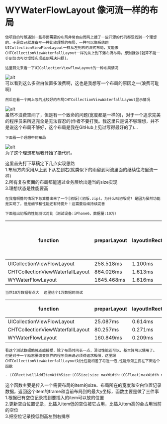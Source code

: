 # WYWaterFlowLayout 像河流一样的布局
    做项目的时候遇到一些界面需要的布局非常自由而网上搜了一些开源的代码都没找到一个理想的，于是自己就准备写一种比较理想的布局，一种可以像系统的UICollectionViewFlowLayout一样从左到右的流式布局，又能像CHTCollectionViewWaterfallLayout一样的从上到下瀑布流布局，想到就做(就算不能一步到位也可以慢慢实现直到解决问题)。     

    这里首先来看一下UICollectionViewFlowLayout的一种布局情况    
    
![alt](UICollectionViewFlowLayout.gif)    
    可以看到这么多空白位置多浪费啊，这也是我想写一个布局的原因之一(浪费可耻啊)

    然后在看一个网上写的比较好的布局CHTCollectionViewWaterfallLayout显示情况    
    
![alt](CHTCollectionViewWaterfallLayout.gif)    
    虽然不浪费空间了，但是有一个致命的问题(宽度都是一样的)，对于一个追求完美的程序员来所这完全是无法容忍的(作者不要打我。我这里只是说不够理想，并不是说这个布局不够好，这个布局是我在GitHub上见过写得最好的了)...    
    
    下面看一个理想中的布局    
    
![alt](WYWaterFlowLayout.gif)    
    为了这个理想布局我开始了撸代码。    

  这里首先打下草稿定下几点实现思路    
1.布局方向采用从上到下从左到右(就类似下的雨留到河流里面的继续往海里流一样)    
2.所有复杂页面的布局都能通过业务层给出适当的size实现    
3.理想状态是性能要高    
    
    在我撸啊撸的情况下总算撸出来了一个[初版](初版.zip)。为什么叫初版呢? 是因为虽然功能是实现了，但是细节和性能还有待提升！这需要后续持续完善    
    
    下面给出初版的性能测试对比（测试设备:iPhone6，数据量:10万）    

function                              |   preparLayout      |   layoutInRect        |    内存使用(1条数据的时候4.9MB)    
------------                          |   ---               |   -----------         |    ----------                  
UICollectionViewFlowLayout            |   258.518ms         |   1.100ms             |    20.9MB
CHTCollectionViewWaterfallLayout      |   864.026ms         |   1.613ms             |    35.6MB
WYWaterFlowLayout                     |   1645.468ms        |   1.616ms             |    51.6MB

    当然10万数据有点大  这里给个1万数据的测试    

function                              |   preparLayout      |   layoutInRect(ms)    |    内存使用    
------------                          |   ---               |   -----------         |    ----------                
UICollectionViewFlowLayout            |   25.087ms          |   0.614ms             |    6.7MB
CHTCollectionViewWaterfallLayout      |   80.257ms          |   0.271ms             |    8.8MB
WYWaterFlowLayout                     |   160.849ms         |   0.209ms             |    10.3MB

    看这个测试数据勉强还能接受，除了布局时间长一点，滑动性能还可以，基本算可以使用了。    
    但是对于一个励志要改变世界的程序员来说必须得追求极限，这里跟CHTCollectionViewWaterfallLayout对比性能相差了将近一倍,性能瓶颈主要在下面这个函数    
```Objective-C     
- (CGRect)willAddItemWithSize:(CGSize)size maxWidth:(CGFloat)maxWidth maxTop:(CGFloat *)p_top withSpaces:(NSMutableArray<WYSpaceIndexSet *> *)emptySpaces
```
这个函数主要是传入一个需要布局的item的size、布局所在的宽度和空白位置记录数据，返回这个item的frame和当前布局到的最大y坐标，函数主要是做了三件事    
1.根据已有空位记录找到要插入的item可以放的位置    
2.更新空白位置记录，比插入item低的空位被它占用，比插入item高的会占用当前的空位    
3.把空位记录按低到高左到右排序    
   
